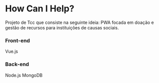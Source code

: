 # How Can I Help?

Projeto de Tcc que consiste na seguinte ideia:
PWA focada em doação e gestão de recursos para instituições de causas sociais.

### Front-end
Vue.js

### Back-end
Node.js
MongoDB



